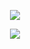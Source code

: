 <p align='center'>
  <a href="https://hits.seeyoufarm.com"><img src="https://hits.seeyoufarm.com/api/count/incr/badge.svg?url=https%3A%2F%2Fgithub.com%2Fchamjin%2Fhit-counter&count_bg=%23D3D3D3&title_bg=%23555555&icon=&icon_color=%auto&title=방문자&edge_flat=false"/></a>
</p>

<p align="center">
    <img src="https://capsule-render.vercel.app/api?type=Venom&color=auto&height=300&section=header&text=Hello.👋&fontSize=80&animation=fadeIn&fontAlignY=34&desc=Welcome%20to%20ChamJin's%20GitHub&descAlignY=51&descAlign=62"/>
</p>
